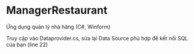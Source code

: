 # ManagerRestaurant
 Ứng dụng quản lý nhà hàng (C#, Winform)
 
Truy cập vào Dataprovider.cs, sửa lại Data Source phù hợp để kết nối SQL của bạn (line 22)
